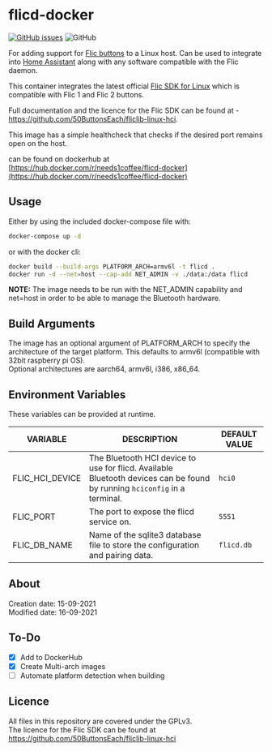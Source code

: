 # flicd-docker

[![GitHub issues](https://img.shields.io/github/issues/needs-coffee/flicd-docker)](https://github.com/needs-coffee/flicd-docker/issues) ![GitHub](https://img.shields.io/github/license/needs-coffee/flicd-docker) 

For adding support for [Flic buttons](https://flic.io) to a Linux host. Can be used to integrate into [Home Assistant](https://www.home-assistant.io/integrations/flic/) along with any software compatible with the Flic daemon.

This container integrates the latest official [Flic SDK for Linux](https://github.com/50ButtonsEach/fliclib-linux-hci) which is compatible with Flic 1 and Flic 2 buttons.

Full documentation and the licence for the Flic SDK can be found at - https://github.com/50ButtonsEach/fliclib-linux-hci.   

This image has a simple healthcheck that checks if the desired port remains open on the host.

can be found on dockerhub at [https://hub.docker.com/r/needs1coffee/flicd-docker](https://hub.docker.com/r/needs1coffee/flicd-docker)

Usage
-----
Either by using the included docker-compose file with:
```bash 
docker-compose up -d
```
or with the docker cli:
```bash
docker build --build-args PLATFORM_ARCH=armv6l -t flicd .
docker run -d --net=host --cap-add NET_ADMIN -v ./data:/data flicd
```   
**NOTE:** The image needs to be run with the NET_ADMIN capability and net=host in order to be able to manage the Bluetooth hardware.
    
 
Build Arguments 
-----
The image has an optional argument of PLATFORM_ARCH to specify the architecture of the target platform. This defaults to armv6l (compatible with 32bit raspberry pi OS).  
Optional architectures are aarch64, armv6l, i386, x86_64.

Environment Variables
-----
These variables can be provided at runtime.

| VARIABLE | DESCRIPTION | DEFAULT VALUE |
| --- | --- | --- |
| FLIC_HCI_DEVICE | The Bluetooth HCI device to use for flicd. Available Bluetooth devices can be found by running ``` hciconfig ``` in a terminal. | ``` hci0 ``` |
| FLIC_PORT | The port to expose the flicd service on. | ``` 5551 ``` |
| FLIC_DB_NAME | Name of the sqlite3 database file to store the configuration and pairing data. | ``` flicd.db ``` |

About
-----
Creation date: 15-09-2021  
Modified date: 16-09-2021  

To-Do
-----
- [X] Add to DockerHub
- [X] Create Multi-arch images
- [ ] Automate platform detection when building

Licence
-------
All files in this repository are covered under the GPLv3.   
The licence for the Flic SDK can be found at https://github.com/50ButtonsEach/fliclib-linux-hci
